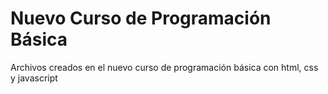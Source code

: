 # Nuevo Curso de Programación Básica

Archivos creados en el nuevo curso de programación básica con html, css y javascript

